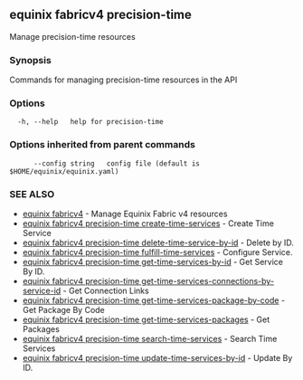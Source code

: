 ## equinix fabricv4 precision-time

Manage precision-time resources

### Synopsis

Commands for managing precision-time resources in the API

### Options

```
  -h, --help   help for precision-time
```

### Options inherited from parent commands

```
      --config string   config file (default is $HOME/equinix/equinix.yaml)
```

### SEE ALSO

* [equinix fabricv4](equinix_fabricv4.md)	 - Manage Equinix Fabric v4 resources
* [equinix fabricv4 precision-time create-time-services](equinix_fabricv4_precision-time_create-time-services.md)	 - Create Time Service
* [equinix fabricv4 precision-time delete-time-service-by-id](equinix_fabricv4_precision-time_delete-time-service-by-id.md)	 - Delete by ID.
* [equinix fabricv4 precision-time fulfill-time-services](equinix_fabricv4_precision-time_fulfill-time-services.md)	 - Configure Service.
* [equinix fabricv4 precision-time get-time-services-by-id](equinix_fabricv4_precision-time_get-time-services-by-id.md)	 - Get Service By ID.
* [equinix fabricv4 precision-time get-time-services-connections-by-service-id](equinix_fabricv4_precision-time_get-time-services-connections-by-service-id.md)	 - Get Connection Links
* [equinix fabricv4 precision-time get-time-services-package-by-code](equinix_fabricv4_precision-time_get-time-services-package-by-code.md)	 - Get Package By Code
* [equinix fabricv4 precision-time get-time-services-packages](equinix_fabricv4_precision-time_get-time-services-packages.md)	 - Get Packages
* [equinix fabricv4 precision-time search-time-services](equinix_fabricv4_precision-time_search-time-services.md)	 - Search Time Services
* [equinix fabricv4 precision-time update-time-services-by-id](equinix_fabricv4_precision-time_update-time-services-by-id.md)	 - Update By ID.

